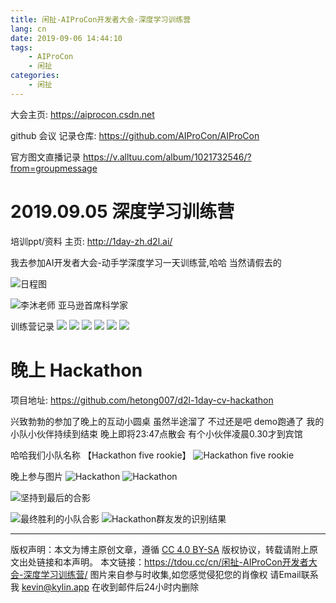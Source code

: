 ```yaml
---
title: 闲扯-AIProCon开发者大会-深度学习训练营
lang: cn
date: 2019-09-06 14:44:10
tags:
	- AIProCon
	- 闲扯
categories:
	- 闲扯
---
```


大会主页: https://aiprocon.csdn.net

github 会议 记录仓库: https://github.com/AIProCon/AIProCon

官方图文直播记录 https://v.alltuu.com/album/1021732546/?from=groupmessage


# 2019.09.05 深度学习训练营
培训ppt/资料 主页: http://1day-zh.d2l.ai/

我去参加AI开发者大会-动手学深度学习一天训练营,哈哈 当然请假去的

 
![日程图](https://tdou.cc/images/AIProCon/d2l_info.png)

![李沐老师 亚马逊首席科学家](https://tdou.cc/images/AIProCon/d2_limi.png)

训练营记录
![](https://tdou.cc/images/AIProCon/d2l01.png)
![](https://tdou.cc/images/AIProCon/d2l02.png)
![](https://tdou.cc/images/AIProCon/d2l03.png)
![](https://tdou.cc/images/AIProCon/d2l04.png)
![](https://tdou.cc/images/AIProCon/d2l05.png)
![](https://tdou.cc/images/AIProCon/d2l06.png)


# 晚上 Hackathon
项目地址: https://github.com/hetong007/d2l-1day-cv-hackathon

兴致勃勃的参加了晚上的互动小圆桌  虽然半途溜了 不过还是吧 demo跑通了
我的小队小伙伴持续到结束 晚上即将23:47点散会 有个小伙伴凌晨0.30才到宾馆

哈哈我们小队名称 【Hackathon five rookie】
![Hackathon five rookie](https://tdou.cc/images/AIProCon/hack-xd.png)


晚上参与图片
![Hackathon](https://tdou.cc/images/AIProCon/hack01.png)
![Hackathon](https://tdou.cc/images/AIProCon/hack02.png)


![坚持到最后的合影](https://tdou.cc/images/AIProCon/hack-all.jpg)

![最终胜利的小队合影](https://tdou.cc/images/AIProCon/hack-no-1.png)
![Hackathon群友发的识别结果](https://tdou.cc/images/AIProCon/hack-result.png)


--- 

版权声明：本文为博主原创文章，遵循 [CC 4.0 BY-SA](http://creativecommons.org/licenses/by-sa/4.0/) 版权协议，转载请附上原文出处链接和本声明。
本文链接：https://tdou.cc/cn/闲扯-AIProCon开发者大会-深度学习训练营/
图片来自参与时收集,如您感觉侵犯您的肖像权 请Email联系我 kevin@kylin.app 在收到邮件后24小时内删除